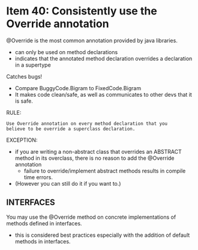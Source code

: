 # Item 40: Consistently use the Override annotation

@Override is the most common annotation provided by java libraries. 
- can only be used on method declarations
- indicates that the annotated method declaration overrides a
declaration in a supertype

Catches bugs!
- Compare BuggyCode.Bigram to FixedCode.Bigram
- It makes code clean/safe, as well as communicates to other devs that 
it is safe. 

RULE:

    Use Override annotation on every method declaration that you 
    believe to be override a superclass declaration. 
    
EXCEPTION:
- if you are writing a non-abstract class that overrides an ABSTRACT
method in its overclass, there is no reason to add the @Override
annotation
    - failure to override/implement abstract methods results in 
    compile time errors. 
- (However you can still do it if you want to.)

## INTERFACES
You may use the @Override method on concrete implementations of methods
defined in interfaces. 
- this is considered best practices especially with the addition of
default methods in interfaces.
